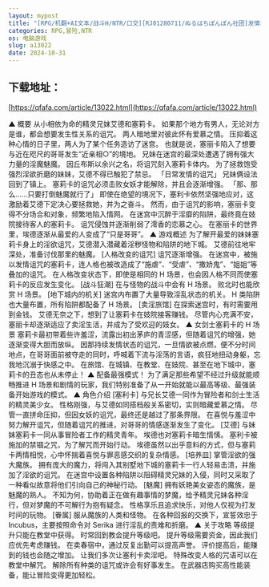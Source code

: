 ```yaml
---
layout: mypost
title: "[RPG/机翻+AI文本/战斗H/NTR/口交][RJ01280711/ぬるはちぽんぽん社团]发情精灵妹妹剑士塞莉卡/ネトラレ発情エルフ妹剣士セリカ[Ver1.0][PC/1.50G]"
categories: RPG,冒险,NTR
os: 电脑游戏
slug: a13022
date: 2024-10-31
---
```


## 下载地址：

[https://qfafa.com/article/13022.html](https://qfafa.com/article/13022.html)

▲ 概要
从小相依为命的精灵兄妹艾德和塞莉卡。
如果那个地方有男人，无论对方是谁，都会想要发生性关系的诅咒。
两人暗地里对彼此怀有爱慕之情。
压抑着这种心情的日子里，两人为了某个任务造访了迷宫。
也就是说，塞丽卡陷入了想要与近在咫尺的哥哥发生“近亲相○”的境地。
兄妹在迷宫的最深处遭遇了拥有强大力量的淫魔魅魔。
因丘布斯以余兴之名，将诅咒刻入塞莉卡体内。
为了拯救饱受强烈淫欲折磨的妹妹，艾德不得已触犯了禁忌。
「日常发情的诅咒」
兄妹俩设法回到了镇上。
塞莉卡的诅咒必须击败女妖才能解除，并且会逐渐增强。
「那、那么……只要打倒魅魔就行了」
即使在绝望的境况下，塞利卡依然坚强地应对，这激励着艾德下定决心要拯救她，并为之奋斗。
然而，由于诅咒的影响，塞丽卡变得不分场合和对象，频繁地陷入情网。
在迷宫中沉醉于淫靡的陷阱，最终竟在妓院接待客人的塞莉卡。
诅咒侵蚀并逐渐削弱了澪香的恋慕之心。
在塞丽卡的世界里，埃德逐渐从最爱的人变成了“只是哥哥”。
▲ 游戏概述
为了解开最爱的妹妹塞莉卡身上的淫欲诅咒，艾德潜入潜藏着淫秽怪物和陷阱的地下城。
艾德前往地牢深处，准备讨伐那里的魅魔。
\[人格改变的诅咒\]
诅咒逐渐增强。
在迷宫中，被施以发情诅咒的塞莉卡，连人格也被改造成了“施虐”、“受虐”、“撒娇鬼”、“姐姐”等叠加的诅咒。
在人格改变状态下，即使是相同的 H 场景，也会因人格不同而使塞莉卡的反应发生变化。
\[战斗狂潮\]
在与怪物的战斗中会有 H 场景。
败北时也能欣赏 H 场景。
\[地下城内的机关\]
迷宫内布置了大量导致淫乱状态的机关。
H 类陷阱也大量布置，所有陷阱都配备了 H 场景。
\[卖淫旅馆\]
在探索迷宫时，有时需要用到金钱。
艾德无奈之下，想到了让塞莉卡在妓院接客赚钱。
尽管内心充满不安，塞丽卡却逐渐适应了卖淫生活，并成为了受欢迎的妓女。
▲ 女剑士塞莉卡的 H 场景
塞莉卡最初带着些许羞涩，流露出初出茅庐的青涩感，但随着诅咒的增强，她逐渐变得大胆而放纵。
因那持续发情状态的诅咒，一旦情欲被点燃，便不分时间地点，在哥哥面前被夺走的同时，呼喊着下流与淫荡的言语，疯狂地扭动身躯，忘我地沉溺于快感之中。
在旅馆、在城镇、在教堂、在妓院、甚至在地下城中，塞莉卡的丑态也从未停止！
▲ 配备最强模式！
为了满足那些希望不经过升级就能顺畅推进 H 场景和剧情的玩家，我们特别准备了从一开始就能以最高等级、最强装备开始游戏的模式。
▲ 角色介绍
\[塞利卡\]
与兄长艾德一同作为冒险者和剑士生活的精灵美少女。
性格刚强，与艾德如同搭档般关系密切，实则暗藏爱慕之情。
尽管一直拼命压抑，但因女妖的诅咒，最终还是越过了那条界限。
在喜悦与羞涩中努力解开诅咒，但随着诅咒的推进，对哥哥的情感逐渐发生了变化。
\[艾德\]
与妹妹塞莉卡一同从事冒险者工作的精灵青年。
埃德也对塞莉卡暗生情愫。
塞利卡被施加的禁锢之咒，为了解咒而开始行动。
埃德虽然以出乎意料的方式，但与塞莉卡两情相悦，心中怀揣着喜悦与罪恶感交织的复杂情感。
\[培养皿\]
掌管淫欲的强大魔族。
拥有庞大的魔力，将闯入其别墅地下城的塞莉卡一行人轻易击溃，并施加了淫欲的诅咒。
在迷宫中设置各种陷阱以阻碍精灵兄妹的入侵，同时又采取了一种看似故意将他们引向自己的神秘行动。
\[魅魔\]
拥有妖艳美女姿态的魔族，是魅魔的熟人。
不知为何，协助着正在做有趣事情的梦魔，给予精灵兄妹各种淫行，但对梦魔的不可解行为抱有疑念。
性格享乐且追求快乐，对他人仅视为打发时间的玩物。
\[眷属\]
服从魔族的人类和怪物。
在各种回报的交换下，宣誓效忠于 Incubus，主要按照命令对 Serika 进行淫乱的责难和折磨。
▲ 关于攻略
等级提升只能在教堂中获得。
时常回到教会提升等级吧。
提升等级需要资金，因此我们应优先考虑赚钱。
在卖春宿中，通过反复出勤可以提高声誉。
评价提高后，能赚到的钱也会随之增加。
让我们多次让塞利卡卖淫吧。
特殊改变人格的咒语可以在教堂中解咒。
解除所有种类的诅咒或许会有好事发生。
在武器店购买高性能装备，能让冒险变得更加轻松。